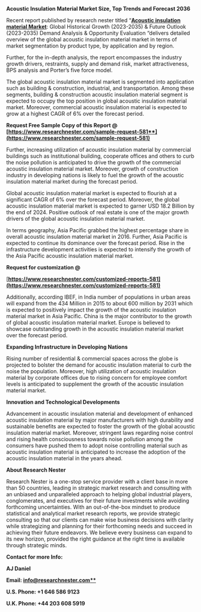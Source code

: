 ﻿**Acoustic Insulation Material Market Size, Top Trends and Forecast 2036**

Recent report published by research nester titled “[**Acoustic insulation material Market**](https://www.researchnester.com/reports/acoustic-insulation-material-market/581): Global Historical Growth (2023-2035) & Future Outlook (2023-2035) Demand Analysis & Opportunity Evaluation “delivers detailed overview of the global acoustic insulation material market in terms of market segmentation by product type, by application and by region.

Further, for the in-depth analysis, the report encompasses the industry growth drivers, restraints, supply and demand risk, market attractiveness, BPS analysis and Porter’s five force model.

The global acoustic insulation material market is segmented into application such as building & construction, industrial, and transportation. Among these segments, building & construction acoustic insulation material segment is expected to occupy the top position in global acoustic insulation material market. Moreover, commercial acoustic insulation material is expected to grow at a highest CAGR of 6% over the forecast period.

**Request Free Sample Copy of this Report @ [https://www.researchnester.com/sample-request-581**](https://www.researchnester.com/sample-request-581)**

Further, increasing utilization of acoustic insulation material by commercial buildings such as institutional building, cooperate offices and others to curb the noise pollution is anticipated to drive the growth of the commercial acoustic insulation material market. Moreover, growth of construction industry in developing nations is likely to fuel the growth of the acoustic insulation material market during the forecast period.

Global acoustic insulation material market is expected to flourish at a significant CAGR of 6% over the forecast period. Moreover, the global acoustic insulation material market is expected to garner USD 18.2 Billion by the end of 2024. Positive outlook of real estate is one of the major growth drivers of the global acoustic insulation material market.

In terms geography, Asia Pacific grabbed the highest percentage share in overall acoustic insulation material market in 2016. Further, Asia Pacific is expected to continue its dominance over the forecast period. Rise in the infrastructure development activities is expected to intensify the growth of the Asia Pacific acoustic insulation material market.

**Request for customization @**

[**https://www.researchnester.com/customized-reports-581](https://www.researchnester.com/customized-reports-581)** 

Additionally, according IBEF, in India number of populations in urban areas will expand from the 434 Million in 2015 to about 600 million by 2031 which is expected to positively impact the growth of the acoustic insulation material market in Asia Pacific. China is the major contributor to the growth of global acoustic insulation material market. Europe is believed to showcase outstanding growth in the acoustic insulation material market over the forecast period.

**Expanding Infrastructure in Developing Nations**

Rising number of residential & commercial spaces across the globe is projected to bolster the demand for acoustic insulation material to curb the noise the population. Moreover, high utilization of acoustic insulation material by corporate offices due to rising concern for employee comfort levels is anticipated to supplement the growth of the acoustic insulation material market.

**Innovation and Technological Developments**                            

Advancement in acoustic insulation material and development of enhanced acoustic insulation material by major manufacturers with high durability and sustainable benefits are expected to foster the growth of the global acoustic insulation material market. Moreover, stringent laws regarding noise control and rising health consciousness towards noise pollution among the consumers have pushed them to adopt noise controlling material such as acoustic insulation material is anticipated to increase the adoption of the acoustic insulation material in the years ahead.

**About Research Nester**

Research Nester is a one-stop service provider with a client base in more than 50 countries, leading in strategic market research and consulting with an unbiased and unparalleled approach to helping global industrial players, conglomerates, and executives for their future investments while avoiding forthcoming uncertainties. With an out-of-the-box mindset to produce statistical and analytical market research reports, we provide strategic consulting so that our clients can make wise business decisions with clarity while strategizing and planning for their forthcoming needs and succeed in achieving their future endeavors. We believe every business can expand to its new horizon, provided the right guidance at the right time is available through strategic minds.

**Contact for more Info:**

**AJ Daniel**

**Email: [info@researchnester.com**](mailto:info@researchnester.com)**

**U.S. Phone: +1 646 586 9123** 

**U.K. Phone: +44 203 608 5919**
